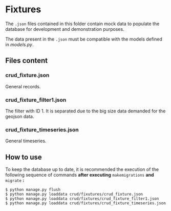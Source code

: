 # Fixtures

The ```.json``` files contained in this folder contain mock data to populate the database for development and demonstration purposes.

The data present in the ```.json``` must be compatible with the models defined in *models.py*.

## Files content

### crud\_fixture.json

General records.

### crud\_fixture\_filter1.json

The filter with ID 1. It is separated due to the big size data demanded for the geojson data.

### crud\_fixture\_timeseries.json

General timeseries.

## How to use

To keep the database up to date, it is recommended the execution of the following sequence of commands **after executing** ```makemigrations``` **and** ```migrate``` **:**

    $ python manage.py flush
    $ python manage.py loaddata crud/fixutures/crud_fixture.json
    $ python manage.py loaddata crud/fixtures/crud_fixture_filter1.json
    $ python manage.py loaddata crud/fixtures/crud_fixture_timeseries.json
